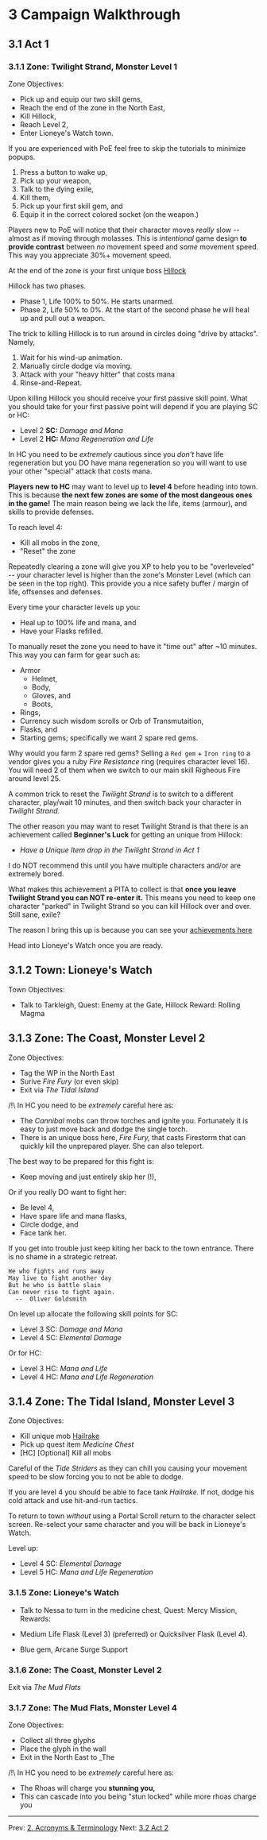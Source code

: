 # 3 Campaign Walkthrough

## 3.1 Act 1

### 3.1.1 Zone: Twilight Strand, Monster Level 1

Zone Objectives:

 * Pick up and equip our two skill gems,
 * Reach the end of the zone in the North East,
 * Kill Hillock,
 * Reach Level 2,
 * Enter Lioneye's Watch town.

If you are experienced with PoE feel free to skip the tutorials to minimize popups.

1. Press a button to wake up,
2. Pick up your weapon,
3. Talk to the dying exile,
4. Kill them,
5. Pick up your first skill gem, and
6. Equip it in the correct colored socket (on the weapon.)

Players new to PoE will notice that their character moves _really_ slow -- almost as if moving through molasses. This is _intentional_ game design **to provide contrast** between _no_ movement speed and _some_ movement speed.  This way you appreciate 30%+ movement speed.

At the end of the zone is your first unique boss [Hillock](https://www.poewiki.net/wiki/Hillock)

Hillock has two phases.

* Phase 1, Life 100% to 50%. He starts unarmed.
* Phase 2, Life  50% to 0%.  At the start of the second phase he will heal up and pull out a weapon.

The trick to killing Hillock is to run around in circles doing "drive by attacks". Namely,

1. Wait for his wind-up animation.
2. Manually circle dodge via moving.
3. Attack with your "heavy hitter" that costs mana
4. Rinse-and-Repeat.

Upon killing Hillock you should receive your first passive skill point.  What you should take for your first passive point will depend if you are playing SC or HC:

* Level 2 **SC:** _Damage and Mana_ 
* Level 2 **HC:** _Mana Regeneration and Life_

In HC you need to be _extremely_ cautious since you _don't_ have life regeneration but you DO have mana regeneration so you will want to use your other "special" attack that costs mana.  

**Players new to HC** may want to level up to **level 4** before heading into town. This is because **the next few zones are some of the most dangeous ones in the game!** The main reason being we lack the life, items (armour), and skills to provide defenses.

To reach level 4:

  * Kill all mobs in the zone,
  * "Reset" the zone

Repeatedly clearing a zone will give you XP to help you to be "overleveled" -- your character level is higher than the zone's Monster Level (which can be seen in the top right). This provide you a nice safety buffer / margin of life, offsenses and defenses.

Every time your character levels up you:

 * Heal up to 100% life and mana, and
 * Have your Flasks refilled.

To manually reset the zone you need to have it "time out" after ~10 minutes. This way you can farm for gear such as:

  * Armor
    * Helmet, 
    * Body,
    * Gloves, and
    * Boots,
  * Rings,
  * Currency such wisdom scrolls or Orb of Transmutaition,
  * Flasks, and
  * Starting gems; specifically we want 2 spare red gems.

Why would you farm 2 spare red gems? Selling a `Red gem` + `Iron ring` to a vendor gives you a ruby _Fire Resistance_ ring (requires character level 16). You will need 2 of them when we switch to our main skill Righeous Fire around level 25.

A common trick to reset the _Twilight Strand_ is to switch to a different character, play/wait 10 minutes, and then switch back your character in _Twilight Strand._

The other reason you may want to reset Twilight Strand is that there is an achievement called **Beginner's Luck** for getting an unique from Hillock:

* _Have a Unique Item drop in the Twilight Strand in Act 1_

I do NOT recommend this until you have multiple characters and/or are extremely bored.

What makes this achievement a PITA to collect is that **once you leave Twilight Strand you can NOT re-enter it.**  This means you need to keep one character "parked" in Twilight Strand so you can kill Hillock over and over.  Still sane, exile?

The reason I bring this up is because you can see your [achievements here](https://www.pathofexile.com/account/view-profile/CheckList/achievements)

Head into Lioneye's Watch once you are ready.

## 3.1.2 Town: Lioneye's Watch

Town Objectives:

  * Talk to Tarkleigh, Quest: Enemy at the Gate, Hillock Reward: Rolling Magma

## 3.1.3 Zone: The Coast, Monster Level 2

Zone Objectives:
  
  * Tag the WP in the North East
  * Surive _Fire Fury_ (or even skip)
  * Exit via _The Tidal Island_

/!\ In HC you need to be _extremely_ careful here as:

 * The _Cannibal_ mobs can throw torches and ignite you.  Fortunately it is easy to just move back and dodge the single torch.  
 * There is an unique boss here, _Fire Fury,_ that casts Firestorm that can quickly kill the unprepared player. She can also teleport.  
 
The best way to be prepared for this fight is:
 
  * Keep moving and just entirely skip her (!),

Or if you really DO want to fight her:

  * Be level 4,
  * Have spare life and mana flasks,
  * Circle dodge, and
  * Face tank her.

If you get into trouble just keep kiting her back to the town entrance. There is no shame in a strategic retreat.

    He who fights and runs away
    May live to fight another day
    But he who is battle slain
    Can never rise to fight again.
      --  Oliver Goldsmith

On level up allocate the following skill points for SC:

  * Level 3 SC: _Damage and Mana_
  * Level 4 SC: _Elemental Damage_

Or for HC:

  * Level 3 HC: _Mana and Life_
  * Level 4 HC: _Mana and Life Regeneration_

## 3.1.4 Zone: The Tidal Island, Monster Level 3

Zone Objectives:

  * Kill unique mob [Hailrake](https://www.poewiki.net/wiki/Hailrake)
  * Pick up quest item _Medicine Chest_
  * [HC] [Optional] Kill all mobs

Careful of the _Tide Striders_ as they can chill you causing your movement speed to be slow forcing you to not be able to dodge.

If you are level 4 you should be able to face tank _Hailrake._ If not,
dodge his cold attack and use hit-and-run tactics.

To return to town _without_ using a Portal Scroll return to the character select screen.  Re-select your same character and you will be back in Lioneye's Watch.

Level up:

  * Level 4 SC: _Elemental Damage_
  * Level 5 HC: _Mana and Life Regeneration_

### 3.1.5 Zone: Lioneye's Watch

* Talk to Nessa to turn in the medicine chest, Quest: Mercy Mission, Rewards: 

 * Medium Life Flask (Level 3) (preferred) or Quicksilver Flask (Level 4).
 * Blue gem, Arcane Surge Support

### 3.1.6 Zone: The Coast, Monster Level 2

Exit via _The Mud Flats_

### 3.1.7 Zone: The Mud Flats, Monster Level 4

Zone Objectives:

  * Collect all three glyphs
  * Place the glyph in the wall
  * Exit in the North East to _The 

/!\  In HC you need to be _extremely_ careful here as:

  * The Rhoas will charge you **stunning you,**
  * This can cascade into you being "stun locked" while more rhoas charge you

---

Prev: [2. Acronyms & Terminology](acronyms.md)
Next: [3.2 Act 2](act2.md)